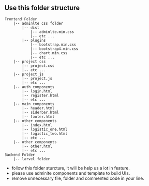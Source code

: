 ## Use this folder structure
```
Frontend Folder
    |-- adminlte css folder
        |-- dist
            |-- adminlte.min.css
            |-- etc ...
        |-- plugins
            |-- bootstrap.min.css
            |-- bootstrap4.min.css
            |-- chart.min.css
            |-- etc ...
    |-- project css
        |-- project.css
        |-- etc ...
    |-- project js
        |-- project.js
        |-- etc ...
    |-- auth components
        |-- login.html
        |-- register.html
        |-- etc ...
    |-- main components
        |-- header.html
        |-- siderbar.html
        |-- footer.html
    |-- other components
        |-- index.html
        |-- logistic_one.html
        |-- logistic_two.html
        |-- etc ...
    |-- other components
        |-- other.html
        |-- etc ...
Backend Folder
    |-- larvel folder
```
  - follow this folder sturcture, it will be help us a lot in feature.
  - please use adminlte components and template to build UIs.
  - remove unnecessary file, folder and commented code in your line.